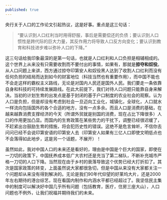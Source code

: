 ```yaml
---
published: true
---
```


央行关于人口的工作论文引起热议，这是好事。重点是这三句话：

>“要认识到人口红利当时用得舒服，事后是需要偿还的负债；要认识到人口惯性是跨代际的巨大力量，其反作用力将导致人口反方向变化；要认识到教育和科技进步难以弥补人口的下降。”

这三句话给我印象最深的是第一句话，也就是人口红利和人口负担是相辅相成的。这个世界上从来没有只需要收割而不要付出的事情，如果有，那就是**掠夺和奴役**。从人口问题上来讲，西方通过掠夺印第安人和奴役黑人达到了收割人口红利而没有任何负担的结局而达到如今的财富地位（科技当然也有重要作用），而中国不能也不会走这样的霸权主义路线，无论是对国内人民还是国外人民。我们要走一条依靠自身和科技的可持续发展路线。在此大前提下，我们对待人口问题只能靠自身来解决。当初的计划生育的出发点是基于封闭的基于户口制度的农业社会的观察。认为人口是负担，但是却没有考虑到社会一旦迈向工业化，城镇化，全球化，人口就水一样流向包括国外的各个合适的地方，没有一点多余。而且人口是消费的基础，在越来越靠消费支撑经济的今天（所谓外贸就是别国的消费，现在占比下降很多）人口的作用更加凸显。而国内的生育政策在某些势力的干扰下，调整已经很迟缓了，不赶紧出台鼓励生育的措施，将会犯历史性的错误。这绝不是危言耸听，不信你去问问已经不会说印第安语的印第安人去（印第安人如果有三亿人口即使文明低点也不会落得如此地步，这是另一个话题，不展开）！

虽然如此，我对中国人口的未来还是看好的，理由是中国是个巨大的国家，即使在一刀切的政策下，中国抚养成本低广大农村还是充当了第二梯队，不断补充城市严格一刀切的人口下降。当然现在由于乡村的衰落导致这个优势已经大打折扣了。其次是国家政策的转变，上面虽然说大家都很急切，但是中国从来没有大家都关注一个问题却从来没有得到解决的。无论是我们90年代仰望的好莱坞大片，还是2000年左右期待的港台综艺，现在看国内制作和内涵水平都已经超过了。我坚信民主集中的制度可以解决好中国几乎所有问题（包括教育，医疗，住房三座大山），人口问题也不例外，让我们祝福并期待我们的未来。